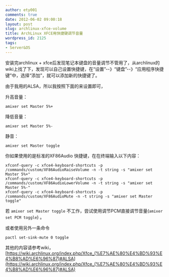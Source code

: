 ```yaml
---
author: ety001
comments: true
date: 2012-06-02 09:00:18
layout: post
slug: archlinux-xfce-volume
title: ArchLinux XFCE用快捷键调节音量
wordpress_id: 2125
tags:
- Server&OS
---
```


安装完archlinux + xfce后发现笔记本键盘的音量调节不管用了，从archlinux的wiki上找了下，发现可以自己设置快捷键，在“设置”--》“键盘”--》“应用程序快捷键”中，选择“添加”，就可以添加新的快捷键了。

由于我用的ALSA，所以我按照下面的来设置即可，

升高音量：

```
amixer set Master 5%+
```


降低音量：

```
amixer set Master 5%-
```


静音：

```
amixer set Master toggle
```


你如果使用的是标准的XF86Audio 快捷键，在在终端输入以下内容：

```
xfconf-query -c xfce4-keyboard-shortcuts -p /commands/custom/XF86AudioRaiseVolume -n -t string -s "amixer set Master 5%+"
xfconf-query -c xfce4-keyboard-shortcuts -p /commands/custom/XF86AudioLowerVolume -n -t string -s "amixer set Master 5%-"
xfconf-query -c xfce4-keyboard-shortcuts -p /commands/custom/XF86AudioMute -n -t string -s "amixer set Master toggle"
```


若 `amixer set Master toggle` 不工作，尝试使用调节PCM直接调节音量(`amixer set PCM toggle`) 。

或者使用另外一条命令

```
pactl set-sink-mute 0 toggle
```

其他的内容请参考wiki，[https://wiki.archlinux.org/index.php/Xfce_(%E7%AE%80%E4%BD%93%E4%B8%AD%E6%96%87)#ALSA](https://wiki.archlinux.org/index.php/Xfce_(%E7%AE%80%E4%BD%93%E4%B8%AD%E6%96%87)#ALSA)

